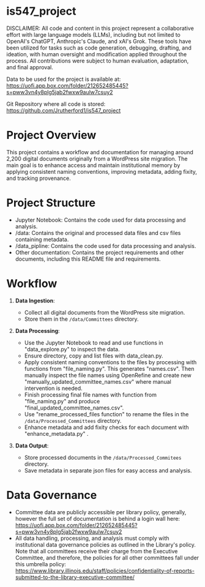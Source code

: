 # is547_project

DISCLAIMER: All code and content in this project represent a collaborative effort with large language models (LLMs), including but not limited to OpenAI's ChatGPT, Anthropic's Claude, and xAI's Grok. These tools have been utilized for tasks such as code generation, debugging, drafting, and ideation, with human oversight and modification applied throughout the process.  All contributions were subject to human evaluation, adaptation, and final approval.

Data to be used for the project is available at: https://uofi.app.box.com/folder/212652485445?s=pww3vn4y8plg5jab2fwxw9aulw7csuy2

Git Repository where all code is stored: https://github.com/Jrutherford1/is547_project

# Project Overview
This project contains a workflow and documentation for managing around 2,200 digital documents originally from a WordPress site migration. The main goal is to enhance access and maintain institutional memory by applying consistent naming conventions, improving metadata, adding fixity, and tracking provenance. 

# Project Structure
- Jupyter Notebook: Contains the code used for data processing and analysis.
- /data: Contains the original and processed data files and csv files containing metadata.
- /data_pipline: Contains the code used for data processing and analysis.
- Other documentation: Contains the project requirements and other documents, including this README file and requirements.

# Workflow
1. **Data Ingestion**: 
   - Collect all digital documents from the WordPress site migration.
   - Store them in the `/data/Committees` directory.

2. **Data Processing**:
   - Use the Jupyter Notebook to read and use functions in "data_explore.py" to inspect the data.
   - Ensure directory, copy and list files with data_clean.py.
   - Apply consistent naming conventions to the files by processing with functions from "file_naming.py".  This generates "names.csv".  Then manually inspect the file names using OpenRefine and create new "manually_updated_committee_names.csv" where manual intervention is needed.
   - Finish processing final file names with function from "file_naming.py" and produce "final_updated_committee_names.csv".
   - Use "rename_processed_files function" to rename the files in the `/data/Processed_Committees` directory.
   - Enhance metadata and add fixity checks for each document with "enhance_metadata.py" .


3. **Data Output**:
   - Store processed documents in the `/data/Processed_Commitees` directory.
   - Save metadata in separate json files for easy access and analysis.

# Data Governance
- Committee data are publicly accessible per library policy, generally, however the full set of documentation is behind a login wall here: https://uofi.app.box.com/folder/212652485445?s=pww3vn4y8plg5jab2fwxw9aulw7csuy2
- All data handling, processing, and analysis must comply with institutional data governance policies as outlined in the Library's policy. Note that all committees receive their charge from the Executive Committee, and therefore, the policies for all other committees fall under this umbrella policy: https://www.library.illinois.edu/staff/policies/confidentiality-of-reports-submitted-to-the-library-executive-committee/
